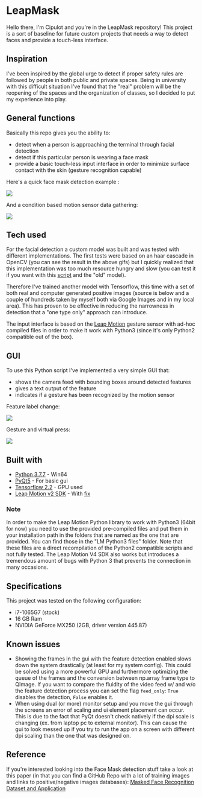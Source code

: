 # LeapMask

Hello there, I'm Cipulot and you're in the LeapMask repository!
This project is a sort of baseline for future custom projects that needs a way to detect faces and provide a touch-less interface.

## Inspiration
I've been inspired by the global urge to detect if proper safety rules are followed by people in both public and private spaces. Being in university with this difficult situation I've found that the "real" problem will be the reopening of the spaces and the organization of classes, so I decided to put my experience into play.

## General functions
Basically this repo gives you the ability to:
* detect when a person is approaching the terminal through facial detection
* detect if this particular person is wearing a face mask
* provide a basic touch-less input interface in order to minimize surface contact with the skin (gesture recognition capable)

Here's a quick face mask detection example :

![](https://github.com/Cipulot/LeapMask/blob/master/LeapMask/gifs/gif_facemask_detection_test.gif)

And a condition based motion sensor data gathering:

![](https://github.com/Cipulot/LeapMask/blob/master/LeapMask/gifs/gif_nomask_mask_doorbell_example.gif)

## Tech used
For the facial detection a custom model was built and was tested with different implementations.
The first tests were based on an haar cascade in OpenCV (you can see the result in the above gifs) but I quickly realized that this implementation was too much resource hungry and slow (you can test it if you want with this [script](https://github.com/Cipulot/LeapMask/blob/master/LeapMask/OpenCV_only_old.py) and the "old" model).

Therefore I've trained another model with Tensorflow, this time with a set of both real and computer generated positive images (source is below and a couple of hundreds taken by myself both via Google Images and in my local area). This has proven to be effective in reducing the narrowness in detection that a "one type only" approach can introduce.

The input interface is based on the [Leap Motion](https://www.ultraleap.com/datasheets/Leap_Motion_Controller_Datasheet.pdf) gesture sensor with ad-hoc compiled files in order to make it work with Python3 (since it's only Python2 compatible out of the box).

## GUI
To use this Python script I've implemented a very simple GUI that:
* shows the camera feed with bounding boxes around detected features
* gives a text output of the feature
* indicates if a gesture has been recognized by the motion sensor

Feature label change:

![](https://github.com/Cipulot/LeapMask/blob/master/LeapMask/gifs/Main_gui.gif)

Gesture and virtual press:

![](https://github.com/Cipulot/LeapMask/blob/master/LeapMask/gifs/Gesture_gui.gif)

## Built with
* [Python 3.7.7](https://www.python.org/downloads/release/python-377/) - Win64
* [PyQt5](https://pypi.org/project/PyQt5/) - For basic gui
* [Tensorflow 2.2](https://www.tensorflow.org/install) - GPU used
* [Leap Motion v2 SDK](https://developer.leapmotion.com/setup/desktop) - With [fix](https://forums.leapmotion.com/t/resolved-windows-10-fall-creators-update-bugfix/6585)

### Note
In order to make the Leap Motion Python library to work with Python3 (64bit for now) you need to use the provided pre-compiled files and put them in your installation path in the folders that are named as the one that are provided. You can find those in the "LM Python3 files" folder. Note that these files are a direct recompilation of the Python2 compatible scripts and not fully tested.
The Leap Motion V4 SDK also works but introduces a tremendous amount of bugs with Python 3 that prevents the connection in many occasions.

## Specifications
This project was tested on the following configuration:
* i7-1065G7 (stock)
* 16 GB Ram
* NVIDIA GeForce MX250 (2GB, driver version 445.87)

## Known issues
* Showing the frames in the gui with the feature detection enabled slows down the system drastically (at least for my system config). This could be solved using a more powerful GPU and furthermore optimizing the queue of the frames and the conversion between np.array frame type to QImage.
If you want to compare the fluidity of the video feed w/ and w/o the feature detection process you can set the flag ```feed_only```: ```True``` disables the detection, ```False``` enables it.
* When using dual (or more) monitor setup and you move the gui through the screens an error of scaling and ui element placement can occur. This is due to the fact that PyQt doesn't check natively if the dpi scale is changing (ex. from laptop pc to external monitor). This can cause the gui to look messed up if you try to run the app on a screen with different dpi scaling than the one that was designed on.

## Reference
If you're interested looking into the Face Mask detection stuff take a look at this paper (in that you can find a GitHub Repo with a lot of training images and links to positive/negative images databases):
[Masked Face Recognition Dataset and Application](https://arxiv.org/pdf/2003.09093.pdf)
